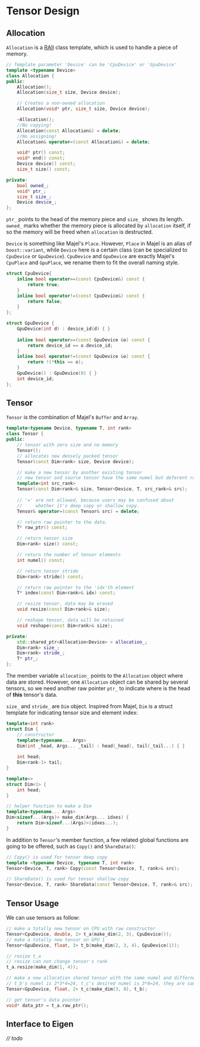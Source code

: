 # Tensor Design


## Allocation

`Allocation` is a [RAII](http://en.cppreference.com/w/cpp/language/raii) class template, which is used to handle a piece of memory. 

```cpp
// Template parameter 'Device' can be 'CpuDevice' or 'GpuDevice'
template <typename Device>
class Allocation {
public:
    Allocation();
    Allocation(size_t size, Device device);

    // Creates a non-owned allocation
    Allocation(void* ptr, size_t size, Device device);

    ~Allocation();
    //No copying!
    Allocation(const Allocation&) = delete;
    //No assigning!
    Allocation& operator=(const Allocation&) = delete;

    void* ptr() const;
    void* end() const;
    Device device() const;
    size_t size() const;

private:
    bool owned_;
    void* ptr_;
    size_t size_;
    Device device_;
};
```

`ptr_` points to the head of the memory piece and `size_` shows its length. `owned_` marks whether the memory piece is allocated by `allocation` itself, if so the memory will be freed when `allocation` is destructed.

`Device` is something like Majel's `Place`. However, `Place` in Majel is an alias of `boost::variant`, while `Device` here is a certain class (can be specialized to `CpuDevice` or `GpuDevice`). `CpuDevice` and `GpuDevice` are exactly Majel's `CpuPlace` and `GpuPlace`, we rename them to fit the overall naming style.

```cpp
struct CpuDevice{
    inline bool operator==(const CpuDevice&) const {
        return true;
    }
    inline bool operator!=(const CpuDevice&) const {
        return false;
    }
};

struct GpuDevice {
    GpuDevice(int d) : device_id(d) { }
    
    inline bool operator==(const GpuDevice &o) const {
        return device_id == o.device_id;
    }
    inline bool operator!=(const GpuDevice &o) const {
        return !(*this == o);
    }
    GpuDevice() : GpuDevice(0) { }
    int device_id;
};
```

## Tensor

`Tensor` is the combination of Majel's `Buffer` and `Array`.

```cpp
template<typename Device, typename T, int rank>
class Tensor {
public:
    // tensor with zero size and no memory
    Tensor();
    // allocates new densely packed tensor
    Tensor(const Dim<rank> size, Device device);

    // make a new tensor by another existing tensor
    // new tensor and source tensor have the same numel but deferent rank
    template<int src_rank>
    Tensor(const Dim<rank>& size, Tensor<Device, T, src_rank>& src);
    
    // '=' are not allowed, because users may be confused about
    //     whether it's deep copy or shallow copy.
    Tensor& operator=(const Tensor& src) = delete;

    // return raw pointer to the data.
    T* raw_ptr() const;

    // return tensor size
    Dim<rank> size() const;

    // return the number of tensor elements
    int numel() const;

    // return tensor stride
    Dim<rank> stride() const;

    // return raw pointer to the 'idx'th element
    T* index(const Dim<rank>& idx) const;

    // resize tensor, data may be erased
    void resize(const Dim<rank>& size);

    // reshape tensor, data will be retained
    void reshape(const Dim<rank>& size);

private:
    std::shared_ptr<Allocation<Device> > allocation_;
    Dim<rank> size_;
    Dim<rank> stride_;
    T* ptr_;
};

```

The member variable `allocation_` points to the `Allocation` object where data are stored. However, one `Allocation` object can be shared by several tensors, so we need another raw pointer `ptr_` to indicate where is the head of **this** tensor's data. 

`size_` and `stride_` are `Dim` object. Inspired from Majel, `Dim` is a struct template for indicating tensor size and element index:

```cpp
template<int rank>
struct Dim {
	// constructor
	template<typename... Args>
	Dim(int _head, Args... _tail) : head(_head), tail(_tail...) { }
	
	int head;
	Dim<rank-1> tail;
}

template<>
struct Dim<1> {
	int head;
}

// helper function to make a Dim
template<typename... Args>
Dim<sizeof...(Args)> make_dim(Args... idxes) {
    return Dim<sizeof...(Args)>(idxes...);
}
```

In addition to `Tensor`'s member function, a few related global functions are going to be offered, such as `Copy()` and `ShareData()`:

```cpp
// Copy() is used for tensor deep copy
template <typename Device, typename T, int rank>
Tensor<Device, T, rank> Copy(const Tensor<Device, T, rank>& src);

// ShareDate() is used for tensor shallow copy
Tensor<Device, T, rank> ShareData(const Tensor<Device, T, rank>& src);
```

## Tensor Usage

We can use tensors as follow:

```cpp
// make a totally new tensor on CPU with raw constructor
Tensor<CpuDevice, double, 2> t_a(make_dim(2, 3), CpuDevice());
// make a totally new tensor on GPU 1
Tensor<GpuDevice, float, 3> t_b(make_dim(2, 3, 4), GpuDevice(1));

// resize t_a
// resize can not change tensor's rank
t_a.resize(make_dim(1, 4));

// make a new allocation shared tensor with the same numel and differnet rank
// t_b's numel is 2*3*4=24, t_c's desired numel is 3*8=24, they are same so the construction is allowed.
Tensor<GpuDevice, float, 2> t_c(make_dim(3, 8), t_b);

// get tensor's data pointer
void* data_ptr = t_a.raw_ptr();
```

## Interface to Eigen

*// todo*
